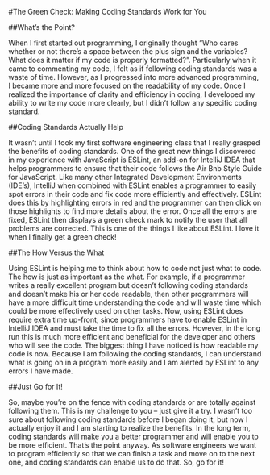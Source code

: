 #The Green Check: Making Coding Standards Work for You

##What’s the Point?

When I first started out programming, I originally thought “Who cares whether or not there’s a space between the plus sign and the variables? What does it matter if my code is properly formatted?”. Particularly when it came to commenting my code, I felt as if following coding standards was a waste of time. However, as I progressed into more advanced programming, I became more and more focused on the readability of my code. Once I realized the importance of clarity and efficiency in coding, I developed my ability to write my code more clearly, but I didn’t follow any specific coding standard.

##Coding Standards Actually Help

It wasn’t until I took my first software engineering class that I really grasped the benefits of coding standards. One of the great new things I discovered in my experience with JavaScript is ESLint, an add-on for IntelliJ IDEA that helps programmers to ensure that their code follows the Air Bnb Style Guide for JavaScript. Like many other Integrated Development Environments (IDE’s), IntelliJ when combined with ESLint enables a programmer to easily spot errors in their code and fix code more efficiently and effectively. ESLint does this by highlighting errors in red and the programmer can then click on those highlights to find more details about the error. Once all the errors are fixed, ESLint then displays a green check mark to notify the user that all problems are corrected. This is one of the things I like about ESLint. I love it when I finally get a green check! 

##The How Versus the What

Using ESLint is helping me to think about how to code not just what to code. The how is just as important as the what. For example, if a programmer writes a really excellent program but doesn’t following coding standards and doesn’t make his or her code readable, then other programmers will have a more difficult time understanding the code and will waste time which could be more effectively used on other tasks. Now, using ESLint does require extra time up-front, since programmers have to enable ESLint in IntelliJ IDEA and must take the time to fix all the errors. However, in the long run this is much more efficient and beneficial for the developer and others who will see the code. The biggest thing I have noticed is how readable my code is now. Because I am following the coding standards, I can understand what is going on in a program more easily and I am alerted by ESLint to any errors I have made. 

##Just Go for It!

So, maybe you’re on the fence with coding standards or are totally against following them. This is my challenge to you – just give it a try. I wasn’t too sure about following coding standards before I began doing it, but now I actually enjoy it and I am starting to realize the benefits. In the long term, coding standards will make you a better programmer and will enable you to be more efficient. That’s the point anyway. As software engineers we want to program efficiently so that we can finish a task and move on to the next one, and coding standards can enable us to do that. So, go for it!
